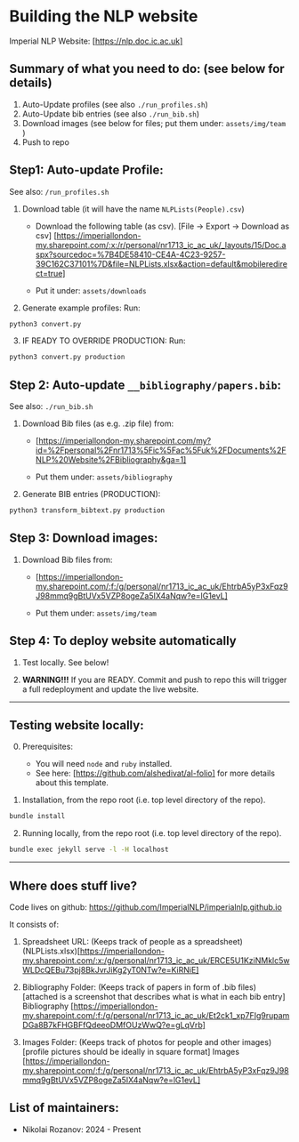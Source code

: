 # Building the NLP website
 
Imperial NLP Website:
[https://nlp.doc.ic.ac.uk]

## Summary of what you need to do: (see below for details)
1. Auto-Update profiles (see also `./run_profiles.sh`)
2. Auto-Update bib entries (see also `./run_bib.sh`)
3. Download images (see below for files; put them under: `assets/img/team` )
4. Push to repo


## Step1: Auto-update Profile:

See also: `/run_profiles.sh`

1. Download table (it will have the name `NLPLists(People).csv`)

    * Download the following table (as csv). [File -> Export -> Download as csv]
    [https://imperiallondon-my.sharepoint.com/:x:/r/personal/nr1713_ic_ac_uk/_layouts/15/Doc.aspx?sourcedoc=%7B4DE58410-CE4A-4C23-9257-39C162C37101%7D&file=NLPLists.xlsx&action=default&mobileredirect=true]

    * Put it under: `assets/downloads`



2. Generate example profiles:
Run:
```bash
python3 convert.py
```

3. IF READY TO OVERRIDE PRODUCTION:
Run:
```bash
python3 convert.py production
```

## Step 2: Auto-update `__bibliography/papers.bib`:
See also: `./run_bib.sh`

1. Download Bib files (as e.g. .zip file) from:

    * [https://imperiallondon-my.sharepoint.com/my?id=%2Fpersonal%2Fnr1713%5Fic%5Fac%5Fuk%2FDocuments%2FNLP%20Website%2FBibliography&ga=1]

    * Put them under: `assets/bibliography`

2. Generate BIB entries (PRODUCTION):
```bash
python3 transform_bibtext.py production
```

## Step 3: Download images:

1. Download Bib files from:

    * [https://imperiallondon-my.sharepoint.com/:f:/g/personal/nr1713_ic_ac_uk/EhtrbA5yP3xFqz9J98mmq9gBtUVx5VZP8ogeZa5IX4aNqw?e=lG1evL]

    * Put them under: `assets/img/team`

## Step 4: To deploy website automatically

1. Test locally. See below!

2. **WARNING!!!** If you are READY. Commit and push to repo this will trigger a full redeployment and update the live website.

---
## Testing website locally:

0. Prerequisites:

    * You will need `node` and `ruby` installed.
    * See here: [https://github.com/alshedivat/al-folio] for more details about this template.

    

1. Installation, from the repo root (i.e. top level directory of the repo).
```bash
bundle install
```

2. Running locally, from the repo root (i.e. top level directory of the repo).
```bash
bundle exec jekyll serve -l -H localhost
```

---
## Where does stuff live?

Code lives on github: https://github.com/ImperialNLP/imperialnlp.github.io

It consists of:

1. Spreadsheet URL: (Keeps track of people as a spreadsheet)
(NLPLists.xlsx)[https://imperiallondon-my.sharepoint.com/:x:/g/personal/nr1713_ic_ac_uk/ERCE5U1KziNMklc5wWLDcQEBu73pj8BkJvrJiKg2yT0NTw?e=KiRNiE]

2. Bibliography Folder: (Keeps track of papers in form of .bib files) [attached is a screenshot that describes what is what in each bib entry]
Bibliography
[https://imperiallondon-my.sharepoint.com/:f:/g/personal/nr1713_ic_ac_uk/Et2ck1_xp7FIg9rupamDGa8B7kFHGBFfQdeeoDMfOUzWwQ?e=gLqVrb]

3. Images Folder: (Keeps track of photos for people and other images) [profile pictures should be ideally in square format]
Images
[https://imperiallondon-my.sharepoint.com/:f:/g/personal/nr1713_ic_ac_uk/EhtrbA5yP3xFqz9J98mmq9gBtUVx5VZP8ogeZa5IX4aNqw?e=lG1evL]


## List of maintainers:
* Nikolai Rozanov:  2024 - Present
<!-- bundle exec jekyll serve
 -->

<!-- bundle install -->
<!-- bundle exec jekyll serve -l -H localhost -->